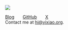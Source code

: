 <img src="apple-touch-icon.png">

<a href="https://blog.yixiao.org" target="_blank">Blog</a>&nbsp;&nbsp;&nbsp;&nbsp;&nbsp;&nbsp;
<a href="https://github.com/yixiaoorg" target="_blank">GitHub</a>&nbsp;&nbsp;&nbsp;&nbsp;&nbsp;&nbsp;
<a href="https://x.com/yixiaoorg" target="_blank">X</a>
<br>Contact me at <a alt="发邮件我吧！" href="mailto:&#x0068;&#x0069;&#x0040;&#x0079;&#x0069;&#x0078;&#x0069;&#x0061;&#x006f;&#x002e;&#x006f;&#x0072;&#x0067;">&#x0068;&#x0069;&#x0040;&#x0079;&#x0069;&#x0078;&#x0069;&#x0061;&#x006f;&#x002e;&#x006f;&#x0072;&#x0067;</a>. 

   <center><p style="font-size:12px;position:fixed;left:0px;bottom:0px;width:100%;color:#d9d9d9;margin-bottom:10px;"><span id="busuanzi_container_site_pv" style='display:none'>本站总访问量<span id="busuanzi_value_site_pv"></span>次</span> </p> </center>
<script async src="//busuanzi.ibruce.info/busuanzi/2.3/busuanzi.pure.mini.js"></script>


